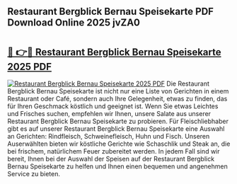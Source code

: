 ## Restaurant Bergblick Bernau Speisekarte PDF Download Online 2025 jvZA0

# <h2><a href="http://gccd8o.nevu.top/?p=Restaurant+Bergblick+Bernau+Speisekarte">🔗 👉🔴 Restaurant Bergblick Bernau Speisekarte 2025 PDF</a></h2>

[![Restaurant Bergblick Bernau Speisekarte 2025 PDF](https://i.imgur.com/dBaPXMq.png)](http://gccd8o.nevu.top/?p=Restaurant+Bergblick+Bernau+Speisekarte)
Die Restaurant Bergblick Bernau Speisekarte ist nicht nur eine Liste von Gerichten in einem Restaurant oder Café, sondern auch Ihre Gelegenheit, etwas zu finden, das für Ihren Geschmack köstlich und geeignet ist. Wenn Sie etwas Leichtes und Frisches suchen, empfehlen wir Ihnen, unsere Salate aus unserer Restaurant Bergblick Bernau Speisekarte zu probieren. Für Fleischliebhaber gibt es auf unserer Restaurant Bergblick Bernau Speisekarte eine Auswahl an Gerichten: Rindfleisch, Schweinefleisch, Huhn und Fisch. Unseren Auserwählten bieten wir köstliche Gerichte wie Schaschlik und Steak an, die bei frischem, natürlichem Feuer zubereitet werden. In jedem Fall sind wir bereit, Ihnen bei der Auswahl der Speisen auf der Restaurant Bergblick Bernau Speisekarte zu helfen und Ihnen einen bequemen und angenehmen Service zu bieten.
